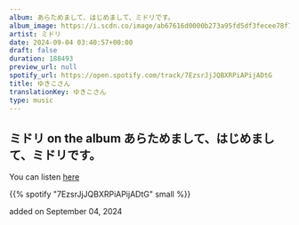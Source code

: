 ```yaml
---
album: あらためまして、はじめまして、ミドリです。
album_image: https://i.scdn.co/image/ab67616d0000b273a95fd5df3fecee78f771111c
artist: ミドリ
date: 2024-09-04 03:40:57+00:00
draft: false
duration: 188493
preview_url: null
spotify_url: https://open.spotify.com/track/7EzsrJjJQBXRPiAPijADtG
title: ゆきこさん
translationKey: ゆきこさん
type: music
---
```


## ミドリ on the album あらためまして、はじめまして、ミドリです。

You can listen [here](https://open.spotify.com/track/7EzsrJjJQBXRPiAPijADtG)

{{% spotify "7EzsrJjJQBXRPiAPijADtG" small %}}

added on September 04, 2024